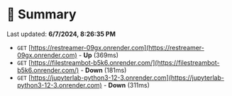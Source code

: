 # 📖 Summary
Last updated: **6/7/2024, 8:26:35 PM**

- `GET` [https://restreamer-09gx.onrender.com](https://restreamer-09gx.onrender.com) - **Up** (369ms)
- `GET` [https://filestreambot-b5k6.onrender.com/](https://filestreambot-b5k6.onrender.com/) - **Down** (181ms)
- `GET` [https://jupyterlab-python3-12-3.onrender.com](https://jupyterlab-python3-12-3.onrender.com) - **Down** (311ms)
